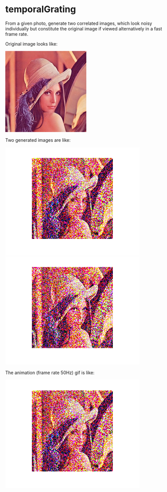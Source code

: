 temporalGrating
===============
From a given photo, generate two correlated images, which look noisy individually but constitute the original image if viewed alternatively in a fast frame rate. 

Original image looks like: 

![alt tag](https://raw.githubusercontent.com/Tony-Mao/temporalGrating/master/photo.jpg)

Two generated images are like: 

![alt tag](https://raw.githubusercontent.com/Tony-Mao/temporalGrating/master/1.png)
![alt tag](https://raw.githubusercontent.com/Tony-Mao/temporalGrating/master/2.png)

The animation (frame rate 50Hz) gif is like: 

![alt tag](https://raw.githubusercontent.com/Tony-Mao/temporalGrating/master/animation.gif)

